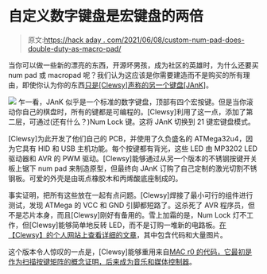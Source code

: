 # 自定义数字键盘是宏键盘的两倍

> 原文:[https://hack aday . com/2021/06/08/custom-num-pad-does-double-duty-as-macro-pad/](https://hackaday.com/2021/06/08/custom-num-pad-does-double-duty-as-macro-pad/)

当你可以做一些新的漂亮的东西，开源坏男孩，成为社区的英雄时，为什么还要买 num pad 或 macropad 呢？我们认为这应该是你需要建造而不是购买的所有理由，即使你认为你的东西[只是[Clewsy]声称的另一个键盘[JAnK]](https://hackaday.io/project/180104-jank)。

[![](../Images/92d392b5849eb8868939e5fd70877851.png)](https://hackaday.com/wp-content/uploads/2021/06/jank-macro-numpad-inner.jpg) 乍一看，JAnK 似乎是一个标准的数字键盘，顶部有四个宏按键。但是当你滚动你自己的棋盘时，所有的键都是可编程的。[Clewsy]利用了这一点，添加了第二层，可通过(还有什么？)Num Lock 键。这将 JAnK 切换到 21 键宏键盘模式。

[Clewsy]为此开发了他们自己的 PCB，并使用了久负盛名的 ATMega32u4，因为它具有 HID 和 USB 主机功能。每个按键都有背光，这些 LED 由 MP3202 LED 驱动器和 AVR 的 PWM 驱动。[Clewsy]能够通过从另一个版本的不锈钢按键开关板上锯下 num pad 来制造原型，但最终向 JAnK 订购了自己定制的激光切割不锈钢板。可爱的外壳是由斑点橡胶木和丙烯酸底座制成的。

事实证明，把所有这些放在一起有点问题。[Clewsy]焊接了最小可行的组件进行测试，发现 ATMega 的 VCC 和 GND 引脚都短路了。这杀死了 AVR 程序员，但不是芯片本身，而且[Clewsy]刚好有备用的。雪上加霜的是，Num Lock 灯不工作，但[Clewsy]能够简单地反转 LED，而不是订购一堆新的电路板。[在【Clewsy】的个人网站上查看详细的文章](https://clews.pro/projects/jank.php)，其中包含代码和大量图片。

这个版本令人惊叹的一点是，[Clewsy]能够重用来自[MAC r0 的代码，它最初是作为扫描按键矩阵的概念证明，后来成为音乐和媒体控制器](https://hackaday.com/2020/11/19/micro-macro-keyboard-is-mega-based/)。